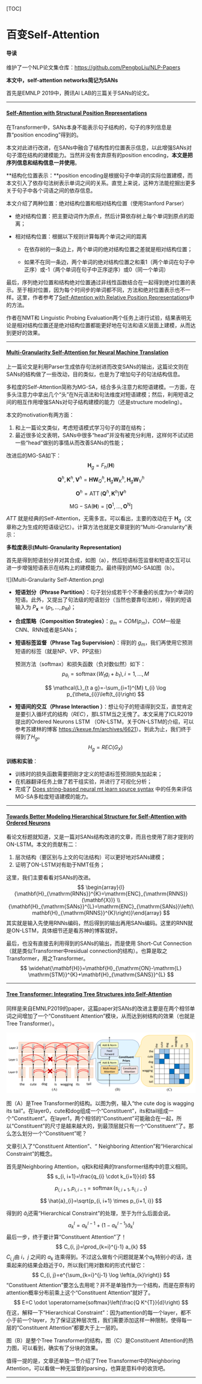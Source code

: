 [TOC]

# 百变Self-Attention 

#### 导读

维护了一个NLP论文集仓库：<https://github.com/PengboLiu/NLP-Papers>

**本文中，self-attention networks简记为SANs**

首先是EMNLP 2019中，腾讯AI LAB的三篇关于SANs的论文。

------

#### [Self-Attention with Structural Position Representations](https://arxiv.org/pdf/1909.00383.pdf)

在Transformer中，SANs本身不能表示句子结构的，句子的序列信息是靠“position encoding”得到的。

本文对此进行改进，在SANs中融合了结构性的位置表示信息，以此增强SANs对句子潜在结构的建模能力。当然并没有舍弃原有的position encoding，**本文是把序列信息和结构信息一并使用**。

**结构化位置表示：**position encoding是根据句子中单词的实际位置建模，而本文引入了依存句法树表示单词之间的关系。直觉上来说，这种方法能挖掘出更多关于句子中各个词语之间的依存信息。

本文介绍了两种位置：绝对结构位置和相对结构位置（使用Stanford Parser）

- 绝对结构位置：把主要动词作为原点，然后计算依存树上每个单词到原点的距离；

- 相对结构位置：根据以下规则计算每两个单词之间的距离

  - 在依存树的一条边上，两个单词的绝对结构位置之差就是相对结构位置；

  - 如果不在同一条边，两个单词的绝对结构位置之和乘1（两个单词在句子中正序）或-1（两个单词在句子中正序逆序）或0（同一个单词）

最后，序列绝对位置和结构绝对位置通过非线性函数结合在一起得到绝对位置的表示。至于相对位置，因为每个时间步的单词都不同，方法和绝对位置表示也不一样。这里，作者参考了[Self-Attention with Relative Position Representations](https://arxiv.org/pdf/1803.02155.pdf)中的方法。

作者在NMT和 Linguistic Probing Evaluation两个任务上进行试验，结果表明无论是相对结构位置还是绝对结构位置都能更好地在句法和语义层面上建模，从而达到更好的效果。

------

#### [Multi-Granularity Self-Attention for Neural Machine Translation](https://arxiv.org/pdf/1909.02222.pdf)

上一篇论文是利用Parser生成依存句法树进而改变SANs的输出，这篇论文则在SANs的结构做了一些改动，目的类似，也是为了增加句子的句法结构信息。

多粒度的Self-Attention简称为MG-SA，结合多头注意力和短语建模。一方面，在多头注意力中拿出几个“头”在N元语法和句法维度对短语建模；然后，利用短语之间的相互作用增强SANs对句子结构建模的能力（还是structure modeling）。

本文的motivation有两方面：

1. 和上一篇论文类似，考虑短语模式学习句子的潜在结构；
2. 最近很多论文表明，SANs中很多“head”并没有被充分利用，这样何不试试把一些“head”做别的事情从而改善SANs的性能；

改进后的MG-SA如下：
$$
\mathbf{H}_{g}=F_{h}(\mathbf{H})
$$

$$
\mathbf{Q}^{h}, \mathbf{K}^{h}, \mathbf{V}^{h}=\mathbf{H} \mathbf{W}_{Q}^{h}, \mathbf{H}_{g} \mathbf{W}_{K}^{h}, \mathbf{H}_{g} \mathbf{W}_{V}^{h}
$$

$$
\mathbf{O}^{h}=\operatorname{ATT}\left(\mathbf{Q}^{h}, \mathbf{K}^{h}\right) \mathbf{V}^{h}
$$

$$
\mathrm{MG}-\mathrm{SA}(\mathbf{H})=\left[\mathbf{O}^{1}, \ldots, \mathbf{O}^{\mathrm{N}}\right]
$$

$ATT$ 就是经典的Self-Attention，无需多言。可以看出，主要的改动在于 $\mathbf{H}_{g}​$（文章称之为生成的短语级记忆）。计算方法也就是文章提到的“Multi-Granularity”表示：

**多粒度表示(Multi-Granularity Representation)**

首先是得到短语划分并对其合成，如图（a），然后短语标签监督和短语交互可以进一步增强短语表示在结构上的建模能力。最终得到的MG-SA如图（b）。

![](Multi-Granularity Self-Attention.png)

- **短语划分（Phrase Partition）**：句子划分成若干个不重叠的长度为n个单词的短语。此外，又提出了句法级的短语划分（当然也要靠句法树），得到的短语输入为 $P_{\mathbf{x}}=\left(p_{1}, \dots, p_{M}\right)​$；

- **合成策略（Composition Strategies）**：$g_m = COM(p_m)​$ ，$COM​$一般是CNN、RNN或者是SANs；

- **短语标签监督（Phrase Tag Supervision）**：得到的 $g_m$，我们再使用它预测短语的标签（就是NP、VP、PP这些）

  预测方法（softmax）和损失函数（负对数似然）如下：
  $$
  p_{\theta_{i}}=\operatorname{softmax}\left(W_{t} g_{i}+b_{t}\right), i=1, \ldots, M
  $$

  $$
  \mathcal{L}_{t a g}=-\sum_{i=1}^{M} t_{i} \log p_{\theta_{i}}\left(t_{i}\right)
  $$

- **短语间的交互（Phrase Interaction ）**：想让句子的短语得到交互，直觉肯定是要引入循环式的结构（$REC$），那LSTM当之无愧了。本文采用了ICLR2019提出的Ordered Neurons LSTM （ON-LSTM，关于ON-LSTM的介绍，可以参考苏建林的博客 <https://kexue.fm/archives/6621>）。到此为止，我们终于得到了$H_g​$。
  $$
  H_g = REC(G_X)
  $$
  

**训练和实验**：

- 训练时的损失函数需要把刚才定义的短语标签预测损失加起来；
- 在机器翻译任务上做了若干组实验，并进行了可视化分析；
-  完成了 [Does string-based neural mt learn source syntax](https://www.isi.edu/natural-language/mt/emnlp16-nmt-grammar.pdf) 中的任务来评估MG-SA多粒度短语建模的能力。

------

#### [Towards Better Modeling Hierarchical Structure for Self-Attention with Ordered Neurons](https://arxiv.org/pdf/1909.01562.pdf)

看论文标题就知道，又是一篇对SANs结构改进的文章，而且也使用了刚才提到的ON-LSTM。本文的贡献有二：

1. 层次结构（要区别与上文的句法结构）可以更好地对SANs建模；
2. 证明了ON-LSTM对有助于NMT任务；

这里，我们主要看看对SANs的改进。
$$
\begin{array}{l}{\mathbf{H}_{\mathrm{RNNs}}^{K}=\mathrm{ENC}_{\mathrm{RNNS}}(\mathbf{X})} \\ {\mathbf{H}_{\mathrm{SANs}}^{L}=\mathrm{ENC}_{\mathrm{SANs}}\left(\mathbf{H}_{\mathrm{RNNS}}^{K}\right)}\end{array}
$$
其实就是输入先使用RNNs编码，然后得到的输出再用SANs编码。这里的RNN就是ON-LSTM，具体细节还是看苏神的博客就好。

最后，也没有直接去利用得到的SANs的输出，而是使用 Short-Cut Connection（就是类似Transformer中residual connection的结构）。也算是取之Transformer，用之Transformer。
$$
\widehat{\mathbf{H}}=\mathbf{H}_{\mathrm{ON}-\mathrm{L} \mathrm{STM}}^{K}+\mathbf{H}_{\mathrm{SANS}}^{L}
$$

------

#### [Tree Transformer: Integrating Tree Structures into Self-Attention](https://arxiv.org/pdf/1909.06639.pdf)

同样是来自EMNLP2019的paper，这篇paper对SANs的改进主要是在两个相邻单词之间增加了一个“Constituent Attention”模块，从而达到树结构的效果（也就是 Tree Transformer）。

![](tree-transformer.png)

图（A）是Tree Transformer的结构。以图为例，输入“the cute dog is wagging its tail”。在layer0，cute和dog组成一个“Constituent”，its和tail组成一个“Constituent”。在layer1，两个相邻的“Constituent”可能融合在一起，所以“Constituent”的尺寸是越来越大的，到最顶层就只有一个“Constituent”了。那么怎么划分一个“Constituent”呢？

文章引入了“Constituent Attention”、“ Neighboring Attention”和“Hierarchical Constraint”的概念。

首先是Neighboring Attention，q和k和经典的transformer结构中的意义相同。
$$
s_{i, i+1}=\frac{q_{i} \cdot k_{i+1}}{d}
$$

$$
p_{i, i+1}, p_{i, i-1}=\operatorname{softmax}\left(s_{i, i+1}, s_{i, i-1}\right)
$$

$$
\hat{a}_{i}=\sqrt{p_{i, i+1} \times p_{i+1, i}}
$$

得到的 $\hat{a}_{i}​$还需“Hierarchical Constraint”的处理，至于为什么后面会说。
$$
a_{k}^{l}=a_{k}^{l-1}+\left(1-a_{k}^{l-1}\right) \hat{a}_{k}^{l}
$$
最后一步，终于要计算“Constituent Attention”了！
$$
C_{i, j}=\prod_{k=i}^{j-1} a_{k}
$$
$C_{i, j}$由 $i，j$ 之间的 $a_k$ 连乘得到。不过这么做有个问题就是某个$a_k$特别小的话，连乘起来的结果会趋近于0，所以我们用对数和的形式代替它：
$$
C_{i, j}=e^{\sum_{k=i}^{j-1} \log \left(a_{k}\right)}
$$
“Constituent Attention”要怎么去用呢？并不是单独作为一个结构，而是在原有的attention概率分布前乘上这个“Constituent Attention”就好了。
$$
E=C \odot \operatorname{softmax}\left(\frac{Q K^{T}}{d}\right)
$$
在这，解释一下“Hierarchical Constraint”：因为attention的每一个layer，都不小于前一个layer，为了保证这种层次性，我们需要添加这样一种限制，使得每一层的“Constituent Attention”都要大于上一层的。

图（B）是整个Tree Transformer的结构，图（C）是Constituent Attention的热力图，可以看到，确实有了分块的效果。

值得一提的是，文章还单独一节介绍了Tree Transformer中的Neighboring Attention，可以看做一种无监督的parsing，也算是意料中的收货吧。

------

